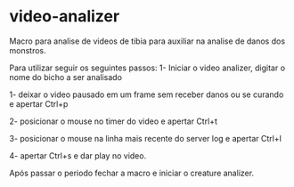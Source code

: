 # video-analizer

Macro para analise de videos de tibia para auxiliar na analise de danos dos monstros.

Para utilizar seguir os seguintes passos:
1- Iniciar o video analizer, digitar o nome do bicho a ser analisado

1- deixar o video pausado em um frame sem receber danos ou se curando e apertar Ctrl+p

2- posicionar o mouse no timer do video e apertar Ctrl+t

3- posicionar o mouse na linha mais recente do server log e apertar Ctrl+l

4- apertar Ctrl+s e dar play no video.


Após passar o periodo fechar a macro e iniciar o creature analizer.



